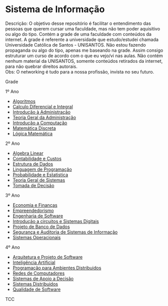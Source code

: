 Sistema de Informação
===================

Descrição: O objetivo desse repositório é facilitar o entendimento das pessoas que querem cursar uma faculdade, mas não tem poder aquisitivo ou algo do tipo. Contém a grade de uma faculdade com conteúdos da internet.
A grade é referente a universidade que estudo/estudei chamada Universidade Católica de Santos - UNISANTOS. Não estou fazendo propaganda ou algo do tipo, apenas me baseando na grade. Assim consigo estruturar um curso de acordo com o que eu vejo/vi nas aulas. Não contém nenhum material da UNISANTOS, somente conteúdos retirados da internet, para não quebrar direitos autorais.
<br />
Obs: O networking é tudo para a nossa profissão, invista no seu futuro.

 Grade

1º Ano 
</a>
<ul>
<li><a href="https://github.com/nicholasess/sistemadeinformacao/blob/master/1-ano/algoritmo.md">Algoritmos</a></li>
<li><a href="https://github.com/nicholasess/sistemadeinformacao/blob/master/1-ano/calculo%20diferencial%20e%20integral.md">Calculo Diferencial e Integral</a></li>
<li><a href="https://github.com/nicholasess/sistemadeinformacao/blob/master/1-ano/introducao%20a%20administracao.md">Introdução à Administração</a></li>
<li><a href="https://github.com/nicholasess/sistemadeinformacao/blob/master/1-ano/teoria%20geral%20de%20administracao.md">Teoria Geral da Administração</a></li>
<li><a href="https://github.com/nicholasess/sistemadeinformacao/blob/master/1-ano/introducao%20a%20computacao.md">Introdução a Computação</a></li>
<li><a href="https://github.com/nicholasess/sistemadeinformacao/blob/master/1-ano/logica%20matematica.md">Matemática Discreta</a></li>
<li><a href="https://github.com/nicholasess/sistemadeinformacao/blob/master/1-ano/logica%20matematica.md">Lógica Matemática</a></li>
</ul>

2º Ano

<ul>
<li><a href="https://github.com/nicholasess/sistemadeinformacao/blob/master/2-ano/algebra%20linear.md">Algebra Linear</a></li>
<li><a href="https://github.com/nicholasess/sistemadeinformacao/blob/master/2-ano/contabilidade%20e%20custos.md">Contabilidade e Custos</a></li>
<li><a href="https://github.com/nicholasess/sistemadeinformacao/blob/master/2-ano/estrutura%20de%20dados.md">Estrutura de Dados</a></li>
<li><a href="https://github.com/nicholasess/sistemadeinformacao/blob/master/2-ano/linguagem%20de%20programacao.md">Linguagem de Programação</a></li>
<li><a href="https://github.com/nicholasess/sistemadeinformacao/blob/master/2-ano/probabilidade%20e%20estatistica.md">Probabilidade e Estatistica</a></li>
<li><a href="https://github.com/nicholasess/sistemadeinformacao/blob/master/2-ano/teoria%20geral%20de%20sistemas.md">Teoria Geral de Sistemas</a></li>
<li><a href="https://github.com/nicholasess/sistemadeinformacao/blob/master/2-ano/tomada%20de%20decisao.md">Tomada de Decisão</a></li>
</ul>

3º Ano

<ul>
<li><a href="https://github.com/nicholasess/sistemadeinformacao/blob/master/3-ano/economia%20e%20financas.md">Economia e Finanças</a></li>
<li><a href="https://github.com/nicholasess/sistemadeinformacao/blob/master/3-ano/empreendedorismo.md">Empreendedorismo</a></li>
<li><a href="https://github.com/nicholasess/sistemadeinformacao/blob/master/3-ano/engenharia%20de%20software.md">Engenharia de Software</a></li>
<li><a href="https://github.com/nicholasess/sistemadeinformacao/blob/master/3-ano/circuitos%20digitais.md">Introdução a circuitos e Sistemas Digitais</a></li>
<li><a href="https://github.com/nicholasess/sistemadeinformacao/blob/master/3-ano/banco%20de%20dados.md">Projeto de Banco de Dados</a></li>
<li><a href="https://github.com/nicholasess/sistemadeinformacao/blob/master/3-ano/seguranca%20da%20informacao.md">Segurança e Auditoria de Sistemas de Informação</a></li>
<li><a href="https://github.com/nicholasess/sistemadeinformacao/blob/master/3-ano/sistemais%20operacionais.md">Sistemas Operacionais</a></li>

</ul>

4º Ano

<ul>
<li><a href="https://github.com/nicholasess/sistemadeinformacao/blob/master/4-ano/arquitetura%20e%20projeto%20de%20software.md">Arquitetura e Projeto de Software</a></li>
<li><a href="https://github.com/nicholasess/sistemadeinformacao/blob/master/4-ano/inteligencia%20artificial.md">Inteligência Artificial</a></li>
<li><a href="https://github.com/nicholasess/sistemadeinformacao/blob/master/4-ano/programacao%20para%20ambientes%20distribuidos.md">Programação para Ambientes Distribuidos</a></li>
<li><a href="https://github.com/nicholasess/sistemadeinformacao/blob/master/4-ano/redes.md">Redes de Computadores</a></li>
<li><a href="https://github.com/nicholasess/sistemadeinformacao/blob/master/4-ano/sistema%20de%20apoio%20a%20decisao.md">Sistemas de Apoio a Decisão</a></li>
<li><a href="https://github.com/nicholasess/sistemadeinformacao/blob/master/4-ano/sistema%20distribuidos.md">Sistemas Distribuidos</a></li>
<li><a href="https://github.com/nicholasess/sistemadeinformacao/blob/master/4-ano/qualidade%20de%20software.md">Qualidade de Software</a></li>
</ul>

TCC

<ul>

</ul>